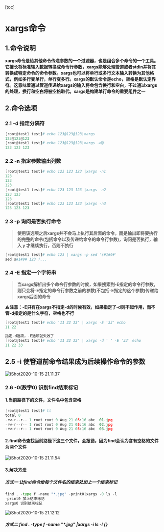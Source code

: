 [toc]



# xargs命令

## 1.命令说明

**xargs命令是给其他命令传递参数的一个过滤器，也是组合多个命令的一个工具。它擅长将标准输入数据转换成命令行参数，xargs能够处理管道或者stdin并将其转换成特定命令的命令参数。xargs也可以将单行或多行文本输入转换为其他格式，例如多行变单行，单行变多行。xargs的默认命令是echo，空格是默认定界符。这意味着通过管道传递给xargs的输入将会包含换行和空白，不过通过xargs的处理，换行和空白将被空格取代。xargs是构建单行命令的重要组件之一**



## 2.命令选项

### 2.1 -d	指定分隔符

```python
[root@test1 test]# echo 123@123@123|xargs
123@123@123
[root@test1 test]# echo 123@123@123|xargs -d@
123 123 123
```

### 2.2 -n	指定参数输出列数

```python
[root@test1 test]# echo 123 123 123 |xargs -n1
123
123
123
[root@test1 test]# echo 123 123 123 |xargs -n2
123 123
123
[root@test1 test]# echo 123 123 123 |xargs -n3
123 123 123
```

### 2.3 -p	询问是否执行命令

> **使用该选项之后xargs并不会马上执行其后面的命令，而是输出即将要执行的完整的命令(包括命令以及传递给命令的命令行参数)，询问是否执行，输入 y 才继续执行，否则不执行**

```python
[root@test1 test]# echo 123 | xargs -p sed 's#1#9#'
sed s#1#9# 123 ?...
```

### 2.4 -E	指定一个字符串

> **当xargs解析出多个命令行参数的时候，如果搜索到-E指定的命令行参数，则只会将-E指定的命令行参数之前的参数(不包括-E指定的这个参数)传递给xargs后面的命令**

⚠️**注意：-E只有在xargs不指定-d的时候有效，如果指定了-d则不起作用，而不管-d指定的是什么字符，空格也不行**

```python
[root@test1 test]# echo '11 22 33' | xargs -E '33' echo
11 22
 
指定-d选项，-E选项就失效了
[root@test1 test]# echo '11 22 33' | xargs -d ' ' -E '33' echo
11 22 33
```

## 2.5 -i	使管道前命令结果成为后续操作命令的参数

![iShot2020-10-15 21.11.37](https://gitea.pptfz.cn/pptfz/picgo-images/raw/branch/master/img/iShot2020-10-15%2021.11.37.png)



### 2.6 -0(数字0)	识别find结束标记

#### 1.当前路径下的文件，文件名中包含空格

```python
[root@test1 test]# ll
total 0
-rw-r--r-- 1 root root 0 Aug 21 05:16 abc  01.jpg
-rw-r--r-- 1 root root 0 Aug 21 05:16 abc  02.jpg
-rw-r--r-- 1 root root 0 Aug 21 05:16 abc  03.jpg
```

#### 2.find命令查找当前路径下这三个文件，会报错，因为find会认为含有空格的文件为两个文件

![iShot2020-10-15 21.11.54](https://gitea.pptfz.cn/pptfz/picgo-images/raw/branch/master/img/iShot2020-10-15%2021.11.54.png)

#### 3.解决方法

##### 方式一	让find命令给每个文件名的结束处加上一个结束标记

```python
find . -type f -name "*.jpg" -print0|xargs -0 ls -l
-print0 加上结束标记
xargs0 识别结束标记
```

![iShot2020-10-15 21.12.12](https://gitea.pptfz.cn/pptfz/picgo-images/raw/branch/master/img/iShot2020-10-15%2021.12.12.png)



##### 方式二	find . -type f -name "*.jpg" |xargs -i ls -l {}

